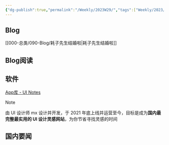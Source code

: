 ```yaml
---
{"dg-publish":true,"permalink":"/Weekly/2023W29/","tags":["Weekly/2023/W29"],"noteIcon":""}
---
```


## Blog
[[000-总类/090-Blog/耗子先生结婚啦\|耗子先生结婚啦]]

## Blog阅读


## 软件
[App库 - UI Notes](https://uinotes.com/app)
>[!note]
>由 UI 设计师 mx 设计并开发，于 2021 年底上线并运营至今，目标是成为**国内最完整最实用的 UI 设计灵感网站**，为你节省寻找灵感的时间


## 国内要闻


